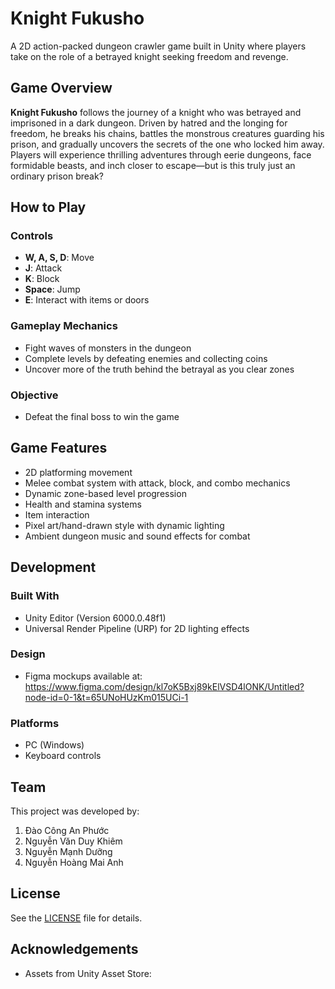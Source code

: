 # Knight Fukusho

A 2D action-packed dungeon crawler game built in Unity where players take on the role of a betrayed knight seeking freedom and revenge.

## Game Overview

**Knight Fukusho** follows the journey of a knight who was betrayed and imprisoned in a dark dungeon. Driven by hatred and the longing for freedom, he breaks his chains, battles the monstrous creatures guarding his prison, and gradually uncovers the secrets of the one who locked him away. Players will experience thrilling adventures through eerie dungeons, face formidable beasts, and inch closer to escape—but is this truly just an ordinary prison break?

## How to Play

### Controls
- **W, A, S, D**: Move
- **J**: Attack
- **K**: Block
- **Space**: Jump
- **E**: Interact with items or doors

### Gameplay Mechanics
- Fight waves of monsters in the dungeon
- Complete levels by defeating enemies and collecting coins
- Uncover more of the truth behind the betrayal as you clear zones

### Objective
- Defeat the final boss to win the game

## Game Features

- 2D platforming movement
- Melee combat system with attack, block, and combo mechanics
- Dynamic zone-based level progression
- Health and stamina systems
- Item interaction
- Pixel art/hand-drawn style with dynamic lighting
- Ambient dungeon music and sound effects for combat

## Development

### Built With
- Unity Editor (Version 6000.0.48f1)
- Universal Render Pipeline (URP) for 2D lighting effects

### Design
- Figma mockups available at: https://www.figma.com/design/kl7oK5Bxj89kElVSD4lONK/Untitled?node-id=0-1&t=65UNoHUzKm015UCi-1

### Platforms
- PC (Windows)
- Keyboard controls

## Team

This project was developed by:
1. Đào Công An Phước
2. Nguyễn Văn Duy Khiêm
3. Nguyễn Mạnh Dưỡng
4. Nguyễn Hoàng Mai Anh

## License

See the [LICENSE](LICENSE) file for details.

## Acknowledgements
- Assets from Unity Asset Store:

